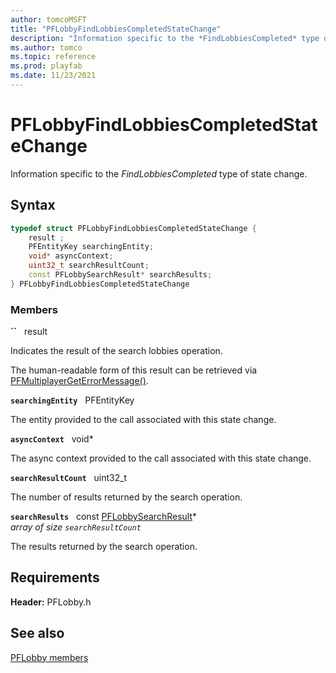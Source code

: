 ```yaml
---
author: tomcoMSFT
title: "PFLobbyFindLobbiesCompletedStateChange"
description: "Information specific to the *FindLobbiesCompleted* type of state change."
ms.author: tomco
ms.topic: reference
ms.prod: playfab
ms.date: 11/23/2021
---
```


# PFLobbyFindLobbiesCompletedStateChange  

Information specific to the *FindLobbiesCompleted* type of state change.  

## Syntax  
  
```cpp
typedef struct PFLobbyFindLobbiesCompletedStateChange {  
    result ;  
    PFEntityKey searchingEntity;  
    void* asyncContext;  
    uint32_t searchResultCount;  
    const PFLobbySearchResult* searchResults;  
} PFLobbyFindLobbiesCompletedStateChange  
```
  
### Members  
  
**``** &nbsp; result  
  
Indicates the result of the search lobbies operation.
  
The human-readable form of this result can be retrieved via [PFMultiplayerGetErrorMessage()](../../pfmultiplayer/functions/pfmultiplayergeterrormessage.md).
  
**`searchingEntity`** &nbsp; PFEntityKey  
  
The entity provided to the call associated with this state change.
  
**`asyncContext`** &nbsp; void*  
  
The async context provided to the call associated with this state change.
  
**`searchResultCount`** &nbsp; uint32_t  
  
The number of results returned by the search operation.
  
**`searchResults`** &nbsp; const [PFLobbySearchResult](pflobbysearchresult.md)*  
*array of size `searchResultCount`*  
  
The results returned by the search operation.
  
  
## Requirements  
  
**Header:** PFLobby.h
  
## See also  
[PFLobby members](../pflobby_members.md)  

  
  
